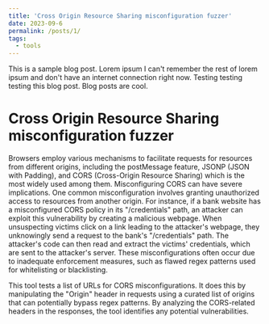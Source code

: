 ```yaml
---
title: 'Cross Origin Resource Sharing misconfiguration fuzzer'
date: 2023-09-6
permalink: /posts/1/
tags:
  - tools
---
```


This is a sample blog post. Lorem ipsum I can't remember the rest of lorem ipsum and don't have an internet connection right now. Testing testing testing this blog post. Blog posts are cool.

Cross Origin Resource Sharing misconfiguration fuzzer
======
Browsers employ various mechanisms to facilitate requests for resources from different origins, including the postMessage feature, JSONP (JSON with Padding), and CORS (Cross-Origin Resource Sharing) which is the most widely used among them. Misconfiguring CORS can have severe implications. One common misconfiguration involves granting unauthorized access to resources from another origin. For instance, if a bank website has a misconfigured CORS policy in its "/credentials" path, an attacker can exploit this vulnerability by creating a malicious webpage. When unsuspecting victims click on a link leading to the attacker's webpage, they unknowingly send a request to the bank's "/credentials" path. The attacker's code can then read and extract the victims' credentials, which are sent to the attacker's server. These misconfigurations often occur due to inadequate enforcement measures, such as flawed regex patterns used for whitelisting or blacklisting. 

This tool tests a list of URLs for CORS misconfigurations. It does this by manipulating the "Origin" header in requests using a curated list of origins that can potentially bypass regex patterns. By analyzing the CORS-related headers in the responses, the tool identifies any potential vulnerabilities.
